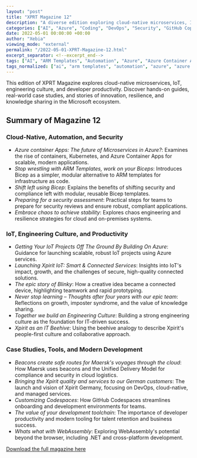 ```yaml
---
layout: "post"
title: "XPRT Magazine 12"
description: "A diverse edition exploring cloud-native microservices, IoT, engineering culture, security, and developer productivity. Features hands-on guides, real-world case studies, and stories of innovation in the Microsoft ecosystem."
categories: ["AI", "Azure", "Coding", "DevOps", "Security", "GitHub Copilot"]
date: 2022-05-01 00:00:00 +00:00
author: "Xebia"
viewing_mode: "external"
permalink: "/2022-05-01-XPRT-Magazine-12.html"
excerpt_separator: <!--excerpt_end-->
tags: ["AI", "ARM Templates", "Automation", "Azure", "Azure Container Apps", "Beacons", "Bicep", "Blinky", "Chaos Engineering", "Cloud Native", "Codespaces", "Coding", "Compliance", "Developer Productivity", "DevOps", "Engineering Culture", "GitHub Copilot", "IoT", "Knowledge Sharing", "Magazines", "Microservices", "Security", "Team Learning", "Value Chain", "WebAssembly", "Xpirit Germany"]
tags_normalized: ["ai", "arm templates", "automation", "azure", "azure container apps", "beacons", "bicep", "blinky", "chaos engineering", "cloud native", "codespaces", "coding", "compliance", "developer productivity", "devops", "engineering culture", "github copilot", "iot", "knowledge sharing", "magazines", "microservices", "security", "team learning", "value chain", "webassembly", "xpirit germany"]
---
```


This edition of XPRT Magazine explores cloud-native microservices, IoT, engineering culture, and developer productivity. Discover hands-on guides, real-world case studies, and stories of innovation, resilience, and knowledge sharing in the Microsoft ecosystem.
<!--excerpt_end-->

## Summary of Magazine 12

### Cloud-Native, Automation, and Security

- *Azure container Apps: The future of Microservices in Azure?*: Examines the rise of containers, Kubernetes, and Azure Container Apps for scalable, modern applications.
- *Stop wrestling with ARM Templates, work on your Biceps*: Introduces Bicep as a simpler, modular alternative to ARM templates for infrastructure as code.
- *Shift left using Bicep*: Explains the benefits of shifting security and compliance left with modular, reusable Bicep templates.
- *Preparing for a security assessment*: Practical steps for teams to prepare for security reviews and ensure robust, compliant applications.
- *Embrace chaos to achieve stability*: Explores chaos engineering and resilience strategies for cloud and on-premises systems.

### IoT, Engineering Culture, and Productivity

- *Getting Your IoT Projects Off The Ground By Building On Azure*: Guidance for launching scalable, robust IoT projects using Azure services.
- *Launching Xpirit IoT: Smart & Connected Services*: Insights into IoT's impact, growth, and the challenges of secure, high-quality connected solutions.
- *The epic story of Blinky*: How a creative idea became a connected device, highlighting teamwork and rapid prototyping.
- *Never stop learning – Thoughts after four years with our epic team*: Reflections on growth, imposter syndrome, and the value of knowledge sharing.
- *Together we build an Engineering Culture*: Building a strong engineering culture as the foundation for IT-driven success.
- *Xpirit as an IT Beehive*: Using the beehive analogy to describe Xpirit's people-first culture and collaborative approach.

### Case Studies, Tools, and Modern Development

- *Beacons create safe routes for Maersk's voyages through the cloud*: How Maersk uses beacons and the Unified Delivery Model for compliance and security in cloud logistics.
- *Bringing the Xpirit quality and services to our German customers*: The launch and vision of Xpirit Germany, focusing on DevOps, cloud-native, and managed services.
- *Customizing Codespaces*: How GitHub Codespaces streamlines onboarding and development environments for teams.
- *The value of your development toolchain*: The importance of developer productivity and modern tooling for talent retention and business success.
- *Whats what with WebAssembly*: Exploring WebAssembly's potential beyond the browser, including .NET and cross-platform development.

[Download the full magazine here](https://xebia.com/media/2025/05/Xpirit_XPRT_magazine_12_def.pdf)
